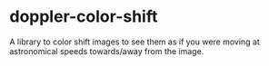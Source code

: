 # doppler-color-shift
A library to color shift images to see them as if you were moving at astronomical speeds towards/away from the image.

